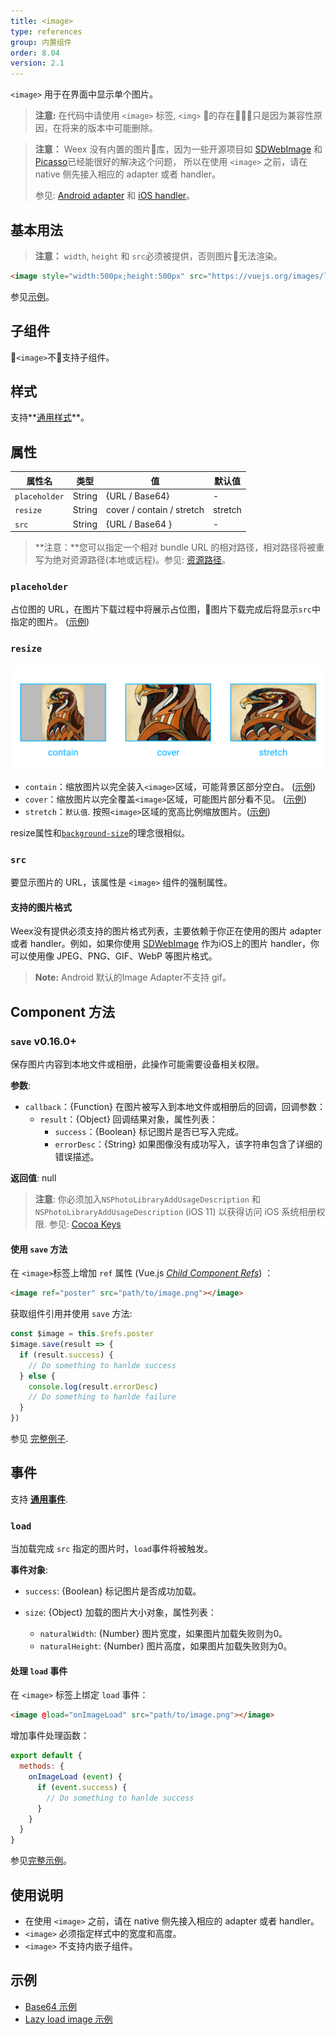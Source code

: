 ```yaml
---
title: <image>
type: references
group: 内置组件
order: 8.04
version: 2.1
---
```


`<image>` 用于在界面中显示单个图片。

> **注意:** 在代码中请使用 `<image>` 标签, `<img>` 的存在只是因为兼容性原因，在将来的版本中可能删除。

> **注意：** Weex 没有内置的图片库，因为一些开源项目如 [SDWebImage](https://github.com/rs/SDWebImage) 和[Picasso](https://github.com/square/picasso)已经能很好的解决这个问题， 所以在使用 `<image>` 之前，请在 native 侧先接入相应的 adapter 或者 handler。
>
> 参见:  [Android adapter](../android-apis.html#Adapter) 和 [iOS handler](../ios-apis.html#Handler-like-Android-Adapter)。

## 基本用法

> **注意：** `width`, `height` 和 `src`必须被提供，否则图片无法渲染。

```html
<image style="width:500px;height:500px" src="https://vuejs.org/images/logo.png"></image>
```

参见[示例](http://dotwe.org/vue/00f4b68b3a86360df1f38728fd0b4a1f)。

## 子组件
`<image>`不支持子组件。

## 样式
支持**[通用样式](../../wiki/common-styles.html)**。

## 属性

| 属性名           | 类型     | 值                          | 默认值     |
| ------------- | ------ | -------------------------- | ------- |
| `placeholder` | String | {URL / Base64}             | -       |
| `resize`      | String | cover / contain / stretch  | stretch |
| `src`         | String | {URL / Base64 }            | -       |

> **注意：**您可以指定一个相对 bundle URL 的相对路径，相对路径将被重写为绝对资源路径(本地或远程)。参见: [资源路径](../../guide/advanced/path.html)。

### `placeholder`

占位图的 URL，在图片下载过程中将展示占位图，图片下载完成后将显示`src`中指定的图片。 ([示例](http://dotwe.org/vue/712ef102fc5e073b6c7e3b701545681c))

### `resize`

![image resize property](../../../references/images/image-resize-property.png)

- `contain`：缩放图片以完全装入`<image>`区域，可能背景区部分空白。 ([示例](http://dotwe.org/vue/89be94dcd1fec73b77246ec46c678914))
- `cover`：缩放图片以完全覆盖`<image>`区域，可能图片部分看不见。 ([示例](http://dotwe.org/vue/f38e311d2e6b2af87f0a65a8f37d9490))
- `stretch`：`默认值`. 按照`<image>`区域的宽高比例缩放图片。([示例](http://dotwe.org/vue/f38e311d2e6b2af87f0a65a8f37d9490))

resize属性和[`background-size`](https://developer.mozilla.org/en-US/docs/Web/CSS/background-size)的理念很相似。

### `src`

要显示图片的 URL，该属性是 `<image>` 组件的强制属性。

#### 支持的图片格式

Weex没有提供必须支持的图片格式列表，主要依赖于你正在使用的图片 adapter 或者 handler。例如，如果你使用 [SDWebImage](https://github.com/rs/SDWebImage#supported-image-formats) 作为iOS上的图片 handler，你可以使用像 JPEG、PNG、GIF、WebP 等图片格式。

> **Note:** Android 默认的Image Adapter不支持 gif。

## Component 方法

### `save` <span class="api-version">v0.16.0+</span>

保存图片内容到本地文件或相册，此操作可能需要设备相关权限。

**参数**:

* `callback`：{Function} 在图片被写入到本地文件或相册后的回调，回调参数：
  * `result`：{Object} 回调结果对象，属性列表：
    * `success`：{Boolean} 标记图片是否已写入完成。
    * `errorDesc`：{String} 如果图像没有成功写入，该字符串包含了详细的错误描述。

**返回值**: null

> **注意**: 你必须加入`NSPhotoLibraryAddUsageDescription` 和 `NSPhotoLibraryAddUsageDescription` (iOS 11) 以获得访问 iOS 系统相册权限. 参见: [Cocoa Keys](https://developer.apple.com/library/content/documentation/General/Reference/InfoPlistKeyReference/Articles/CocoaKeys.html)

#### 使用 `save` 方法

在 `<image>`标签上增加 `ref` 属性 (Vue.js *[Child Component Refs](https://vuejs.org/v2/guide/components.html#Child-Component-Refs)*) ：

```html
<image ref="poster" src="path/to/image.png"></image>
```

获取组件引用并使用 `save` 方法:

```js
const $image = this.$refs.poster
$image.save(result => {
  if (result.success) {
    // Do something to hanlde success
  } else {
    console.log(result.errorDesc)
    // Do something to hanlde failure
  }
})
```

参见 [完整例子](http://dotwe.org/vue/fadcd44a7031943ff0feaaf1895df414).

## 事件

支持 **[通用事件](../../wiki/common-events.html)**.

### `load`

当加载完成 `src` 指定的图片时，`load`事件将被触发。

**事件对象**:

- `success`: {Boolean} 标记图片是否成功加载。


- `size`: {Object} 加载的图片大小对象，属性列表：
  - `naturalWidth`: {Number} 图片宽度，如果图片加载失败则为0。
  - `naturalHeight`: {Number} 图片高度，如果图片加载失败则为0。

#### 处理 `load` 事件

在 `<image>` 标签上绑定 `load` 事件：

```html
<image @load="onImageLoad" src="path/to/image.png"></image>
```

增加事件处理函数：

```js
export default {
  methods: {
    onImageLoad (event) {
      if (event.success) {
        // Do something to hanlde success
      }
    }
  }
}
```

参见[完整示例](http://dotwe.org/vue/94de9307517240dec066d2ea57fe54a0)。

## 使用说明

- 在使用 `<image>` 之前，请在 native 侧先接入相应的 adapter 或者 handler。
- `<image>` 必须指定样式中的宽度和高度。
- `<image>` 不支持内嵌子组件。

## 示例

* [Base64 示例](http://dotwe.org/vue/ba477790c85ea12bbf7ad3a5f0885b5c)
* [Lazy load image 示例](http://dotwe.org/vue/b0b146e4e6fa4890f800e18cb950f803)
